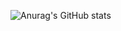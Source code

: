 ![Anurag's GitHub stats](https://github-readme-stats.vercel.app/api?username=mertmzzx&show_icons=true&theme=dark)

